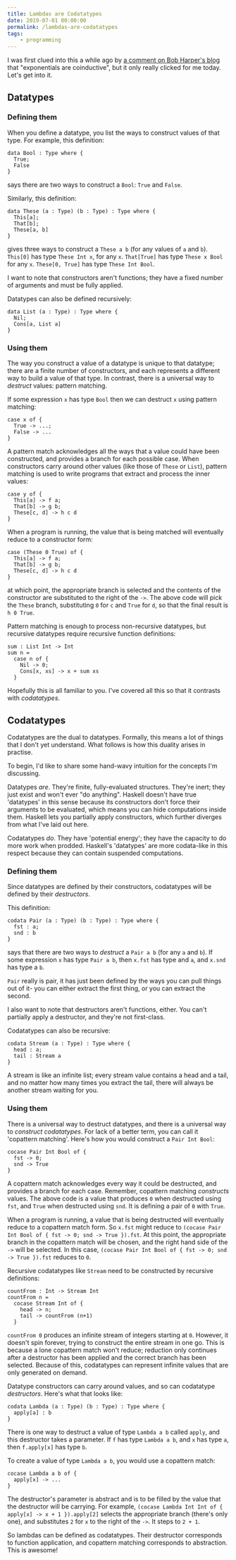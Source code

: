 ```yaml
---
title: Lambdas are Codatatypes
date: 2019-07-01 00:00:00
permalink: /lambdas-are-codatatypes
tags:
    - programming
---
```


I was first clued into this a while ago by 
[a comment on Bob Harper's blog](https://existentialtype.wordpress.com/2011/04/24/the-real-point-of-laziness/) that "exponentials are coinductive", but it only really clicked for me today. Let's get into it.

## Datatypes

### Defining them

When you define a datatype, you list the ways to construct values of that type. For example,
this definition:

```
data Bool : Type where { 
  True;
  False
}
``` 

says there are two ways to construct a `Bool`: `True` and `False`. 

Similarly, this definition:

```
data These (a : Type) (b : Type) : Type where { 
  This[a];
  That[b];
  These[a, b]
} 
```

gives three ways to construct a `These a b` (for any values of `a` and `b`). `This[0]` has type 
`These Int x`, for any `x`. `That[True]` has type `These x Bool` for any `x`. `These[0, True]` has 
type `These Int Bool`.

I want to note that constructors aren't functions; they have a fixed number of arguments and must 
be fully applied.

Datatypes can also be defined recursively:

```
data List (a : Type) : Type where {
  Nil;
  Cons[a, List a]
}
```

### Using them

The way you construct a value of a datatype is unique to that datatype; there are a finite number of
constructors, and each represents a different way to build a value of that type. In contrast, there is
a universal way to *destruct* values: pattern matching.

If some expression `x` has type `Bool` then we can destruct `x` using pattern matching:

```
case x of {
  True -> ...;
  False -> ...
}
```

A pattern match acknowledges all the ways that a value could have been constructed, and provides
a branch for each possible case. When constructors carry around other values 
(like those of `These` or `List`), pattern matching is used to write programs that extract and 
process the inner values:

```
case y of {
  This[a] -> f a;
  That[b] -> g b;
  These[c, d] -> h c d
}
```

When a program is running, the value that is being matched will eventually reduce to a constructor form:

```
case (These 0 True) of {
  This[a] -> f a;
  That[b] -> g b;
  These[c, d] -> h c d
}
```

at which point, the appropriate branch is selected and the contents of the constructor are substituted
to the right of the `->`. The above code will pick the `These` branch, substituting `0` for `c` and `True` 
for `d`, so that the final result is `h 0 True`.

Pattern matching is enough to process non-recursive datatypes, but recursive datatypes require recursive
function definitions:

```
sum : List Int -> Int
sum n =
  case n of {
    Nil -> 0;
    Cons[x, xs] -> x + sum xs
  }
```

Hopefully this is all familiar to you. I've covered all this so that it contrasts with *codatatypes*.

## Codatatypes

Codatatypes are the dual to datatypes. Formally, this means a lot of things that I don't yet understand. What
follows is how this duality arises in practise.

To begin, I'd like to share some hand-wavy intuition for the concepts I'm
discussing.

Datatypes *are*. They're finite, fully-evaluated structures. They're inert; they just exist and won't ever
"do anything". Haskell doesn't have true 'datatypes' in this sense because its constructors don't force their 
arguments to be evaluated, which means you can hide computations inside them. Haskell lets you partially 
apply constructors, which further diverges from what I've laid out here.

Codatatypes *do*. They have 'potential energy'; they have the capacity to do more work when prodded. Haskell's
'datatypes' are more codata-like in this respect because they can contain suspended computations.

### Defining them

Since datatypes are defined by their constructors, codatatypes will be defined by their *destructors*.

This definition:

```
codata Pair (a : Type) (b : Type) : Type where {
  fst : a;
  snd : b
}
```

says that there are two ways to *destruct* a `Pair a b` (for any `a` and `b`). If some expression `x` has 
type `Pair a b`, then `x.fst` has type and `a`, and `x.snd` has type a `b`.

`Pair` really is pair, it has just been defined by the ways you can pull things out of it- you can either
extract the first thing, or you can extract the second.

I also want to note that destructors aren't functions, either. You can't partially apply a destructor, and 
they're not first-class.

Codatatypes can also be recursive:

```
codata Stream (a : Type) : Type where {
  head : a;
  tail : Stream a
}
```

A stream is like an infinite list; every stream value contains a head and a tail, and no matter how many
times you extract the tail, there will always be another stream waiting for you.

### Using them

There is a universal way to destruct datatypes, and there is a universal way to *construct* *codatatypes*.
For lack of a better term, you can call it 'copattern matching'. Here's how you would construct a
`Pair Int Bool`:

```
cocase Pair Int Bool of {
  fst -> 0;
  snd -> True
}
```

A copattern match acknowledges every way it could be destructed, and provides a branch for each case.
Remember, copattern matching *constructs* values. The above code is a value that produces `0` when
destructed using `fst`, and `True` when destructed using `snd`. It is defining a pair of `0` with `True`.

When a program is running, a value that is being destructed will eventually reduce to a copattern match form.
So `x.fst` might reduce to `(cocase Pair Int Bool of { fst -> 0; snd -> True }).fst`. At this point,
the appropriate branch in the copattern match will be chosen, and the right hand side of the `->` will be
selected. In this case, `(cocase Pair Int Bool of { fst -> 0; snd -> True }).fst` reduces to `0`.

Recursive codatatypes like `Stream` need to be constructed by recursive definitions:

```
countFrom : Int -> Stream Int
countFrom n =
  cocase Stream Int of {
    head -> n;
    tail -> countFrom (n+1)
  }
```

`countFrom 0` produces an infinite stream of integers starting at `0`. However, it doesn't spin forever,
trying to construct the entire stream in one go. This is because a lone copattern match won't reduce; reduction
only continues after a destructor has been applied and the correct branch has been selected. Because of
this, codatatypes can represent infinite values that are only generated on demand.

Datatype constructors can carry around values, and so can codatatype *destructors*.
Here's what that looks like:

```
codata Lambda (a : Type) (b : Type) : Type where {
  apply[a] : b
}
```

There is one way to destruct a value of type `Lambda a b` called `apply`, and this destructor takes a
parameter. If `f` has type `Lambda a b`, and `x` has type `a`, then `f.apply[x]` has type `b`.

To create a value of type `Lambda a b`, you would use a copattern match:

```
cocase Lambda a b of {
  apply[x] -> ...
}
```

The destructor's parameter is abstract and is to be filled by the value that the destructor will be carrying.
For example, `(cocase Lambda Int Int of { apply[x] -> x + 1 }).apply[2]` selects the appropriate branch
(there's only one), and substitutes `2` for `x` to the right of the `->`. It steps to `2 + 1`.

So lambdas can be defined as codatatypes. Their destructor corresponds to function application, and 
copattern matching corresponds to abstraction. This is awesome!
